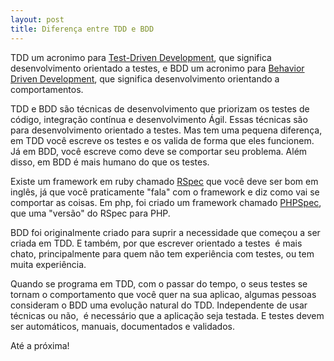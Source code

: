 ```yaml
---
layout: post
title: Diferença entre TDD e BDD
---
```


TDD  um acronimo para [Test-Driven Development](http://en.wikipedia.org/wiki/Test-driven_development), que significa desenvolvimento orientado a testes, e BDD  um acronimo para [Behavior Driven Development](http://en.wikipedia.org/wiki/Behavior_driven_development), que significa desenvolvimento orientando a comportamentos.  

TDD e BDD são técnicas de desenvolvimento que priorizam os testes de código, integração contínua e desenvolvimento Ágil.  Essas técnicas são para desenvolvimento orientado a testes. Mas tem uma pequena diferença, em TDD você escreve os testes e os valida de forma que eles funcionem. Já em BDD, você escreve como deve se comportar seu problema.  Além disso, em BDD é mais humano do que os testes.

Existe um framework em ruby chamado [RSpec](http://rspec.info/) que você deve ser bom em inglês, já que você praticamente "fala" com o framework e diz como vai se comportar as coisas. Em php, foi criado um framework chamado [PHPSpec](http://www.phpspec.org/), que uma "versão" do RSpec para PHP.

BDD foi originalmente criado para suprir a necessidade que começou a ser criada em TDD. E também, por que escrever orientado a testes  é mais chato, principalmente para quem não tem experiência com testes, ou tem muita experiência.

Quando se programa em TDD, com o passar do tempo, o seus testes se tornam o comportamento que você quer na sua aplicao, algumas pessoas consideram o BDD uma evolução natural do TDD.  Independente de usar técnicas ou não,  é necessário que a aplicação seja testada. E testes devem ser automáticos, manuais, documentados e validados.

Até a próxima!
